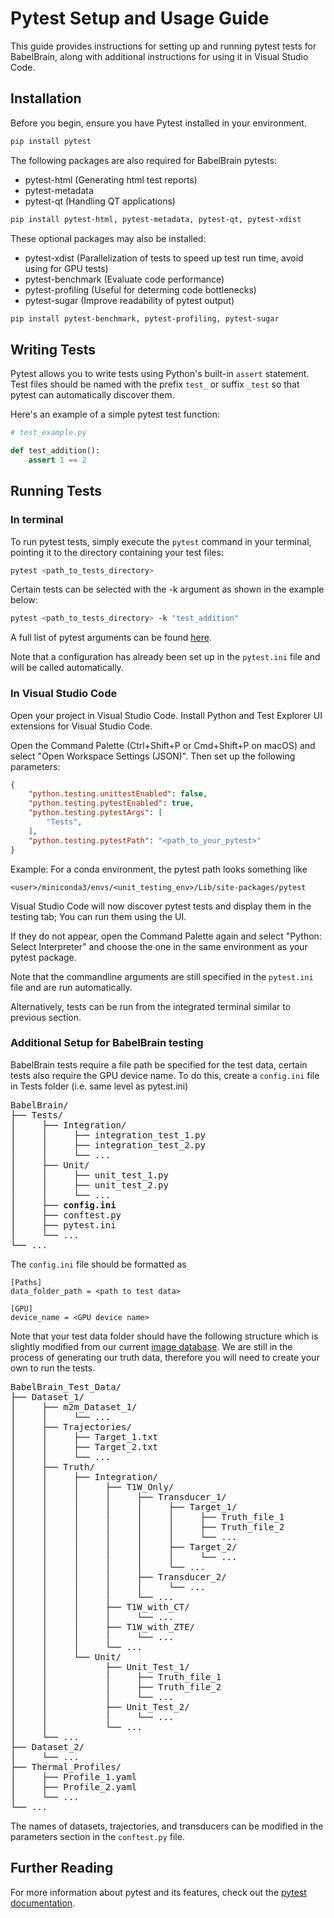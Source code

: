 # Pytest Setup and Usage Guide

This guide provides instructions for setting up and running pytest tests for BabelBrain, along with additional instructions for using it in Visual Studio Code.

## Installation
Before you begin, ensure you have Pytest installed in your environment.

``` bash
pip install pytest
```

The following packages are also required for BabelBrain pytests:
- pytest-html (Generating html test reports)
- pytest-metadata 
- pytest-qt (Handling QT applications)

```bash
pip install pytest-html, pytest-metadata, pytest-qt, pytest-xdist
```

These optional packages may also be installed:
- pytest-xdist (Parallelization of tests to speed up test run time, avoid using for GPU tests)
- pytest-benchmark (Evaluate code performance)
- pytest-profiling (Useful for determing code bottlenecks)
- pytest-sugar (Improve readability of pytest output)

```bash
pip install pytest-benchmark, pytest-profiling, pytest-sugar
```

## Writing Tests

Pytest allows you to write tests using Python's built-in `assert`
statement. Test files should be named with the prefix `test_` or suffix `_test` so that pytest can automatically discover them.

Here's an example of a simple pytest test function:

```python
# test_example.py

def test_addition():
    assert 1 == 2
```

## Running Tests
### In terminal

To run pytest tests, simply execute the `pytest` command in your terminal, pointing it to the directory containing your test files:

```bash
pytest <path_to_tests_directory>
```

Certain tests can be selected with the -k argument as shown in the example below:

```bash
pytest <path_to_tests_directory> -k "test_addition"
```

A full list of pytest arguments can be found [here](https://docs.pytest.org/en/6.2.x/usage.html).

Note that a configuration has already been set up in the `pytest.ini` file and will be called automatically.

### In Visual Studio Code

Open your project in Visual Studio Code. Install Python and Test Explorer UI extensions for Visual Studio Code.

Open the Command Palette (Ctrl+Shift+P or Cmd+Shift+P on macOS) and select "Open Workspace Settings (JSON)". Then set up the following parameters:

```json
{
    "python.testing.unittestEnabled": false,
    "python.testing.pytestEnabled": true,
    "python.testing.pytestArgs": [
        "Tests",
    ],
    "python.testing.pytestPath": "<path_to_your_pytest>"
}
```
Example: For a conda environment, the pytest path looks something like 

`<user>/miniconda3/envs/<unit_testing_env>/Lib/site-packages/pytest`

Visual Studio Code will now discover pytest tests and display them in the testing tab; You can run them using the UI. 

If they do not appear, open the Command Palette again and select "Python: Select Interpreter" and choose the one in the same environment as your pytest package.

Note that the commandline arguments are still specified in the `pytest.ini` file and are run automatically.

Alternatively, tests can be run from the integrated terminal similar to previous section.


### Additional Setup for BabelBrain testing
BabelBrain tests require a file path be specified for the test data, certain tests also require the GPU device name. To do this, create a `config.ini` file in Tests folder (i.e. same level as pytest.ini)
<pre>
BabelBrain/
├── Tests/
│     ├── Integration/
│     │     ├── integration_test_1.py
│     │     ├── integration_test_2.py
│     │     └── ...
│     ├── Unit/
│     │     ├── unit_test_1.py
│     │     ├── unit_test_2.py
│     │     └── ...
│     ├── <b>config.ini</b>
│     ├── conftest.py
│     ├── pytest.ini
│     └── ...
└── ...
</pre>

The `config.ini` file should be formatted as 
```plaintext
[Paths]
data_folder_path = <path to test data>

[GPU]
device_name = <GPU device name>
```
Note that your test data folder should have the following structure which is slightly modified from our current [image database](https://zenodo.org/). We are still in the process of generating our truth data, therefore you will need to create your own to run the tests.

<pre>
BabelBrain_Test_Data/
├── Dataset_1/
│     ├── m2m_Dataset_1/
│     │     └── ...
│     ├── Trajectories/
│     │     ├── Target_1.txt
│     │     ├── Target_2.txt
│     │     └── ...
│     ├── Truth/
│     │     ├── Integration/
│     │     │     ├── T1W_Only/
│     │     │     │     ├── Transducer_1/
│     │     │     │     │     ├── Target_1/
│     │     │     │     │     │     ├── Truth_file_1
│     │     │     │     │     │     ├── Truth_file_2
│     │     │     │     │     │     └── ...
│     │     │     │     │     ├── Target_2/
│     │     │     │     │     │     └── ...
│     │     │     │     │     └── ...
│     │     │     │     ├── Transducer_2/
│     │     │     │     │     └── ...
│     │     │     │     └── ...
│     │     │     ├── T1W_with_CT/
│     │     │     │     └── ...
│     │     │     ├── T1W_with_ZTE/
│     │     │     │     └── ...
│     │     │     └── ...
│     │     └── Unit/
│     │           ├── Unit_Test_1/
│     │           │     ├── Truth_file_1
│     │           │     ├── Truth_file_2
│     │           │     └── ...
│     │           ├── Unit_Test_2/
│     │           │     └── ...
│     │           └── ...
│     └── ...
├── Dataset_2/
│     └── ...
├── Thermal_Profiles/
│     ├── Profile_1.yaml
│     ├── Profile_2.yaml
│     └── ...
└── ...
</pre>

The names of datasets, trajectories, and transducers can be modified in the parameters section in the `conftest.py` file.

## Further Reading
For more information about pytest and its features, check out the [pytest documentation](https://docs.pytest.org/en/latest/).

